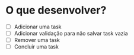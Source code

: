 # O que desenvolver?
- [ ] Adicionar uma task
- [ ] Adicionar validação para não salvar task vazia
- [ ] Remover uma task
- [ ] Concluir uma task
